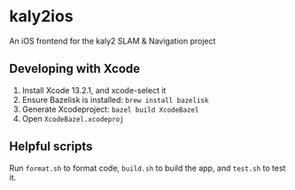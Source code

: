 # kaly2ios
An iOS frontend for the kaly2 SLAM &amp; Navigation project

## Developing with Xcode
1) Install Xcode 13.2.1, and xcode-select it
2) Ensure Bazelisk is installed: `brew install bazelisk`
3) Generate Xcodeproject: `bazel build XcodeBazel`
4) Open `XcodeBazel.xcodeproj`

## Helpful scripts
Run `format.sh` to format code, `build.sh` to build the app, and `test.sh` to test it.